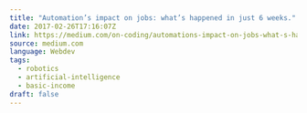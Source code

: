 ```yaml
---
title: "Automation’s impact on jobs: what’s happened in just 6 weeks."
date: 2017-02-26T17:16:07Z
link: https://medium.com/on-coding/automations-impact-on-jobs-what-s-happened-in-just-6-weeks-f74768ca2d46?source=rss----7f08111f802---4
source: medium.com
language: Webdev
tags:
  - robotics
  - artificial-intelligence
  - basic-income
draft: false
---
```

